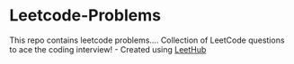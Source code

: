 # Leetcode-Problems
This repo contains leetcode problems....
Collection of LeetCode questions to ace the coding interview! - Created using [LeetHub](https://github.com/QasimWani/LeetHub)
